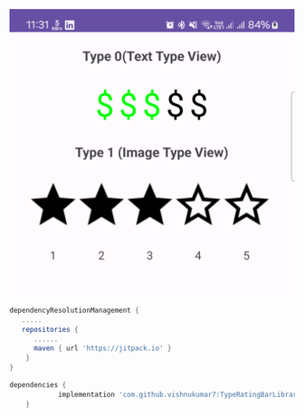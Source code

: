 ![Readme Screenshot](https://github.com/vishnukumar7/TypeRatingBar/blob/master/demo/Screenshot_20240101_113158.png)

```gradle
dependencyResolutionManagement {
   .....
   repositories {
      ......
      maven { url 'https://jitpack.io' }
    }
}
```

```gradle
dependencies {
	        implementation 'com.github.vishnukumar7:TypeRatingBarLibrary:1.0.1'
	}
```
